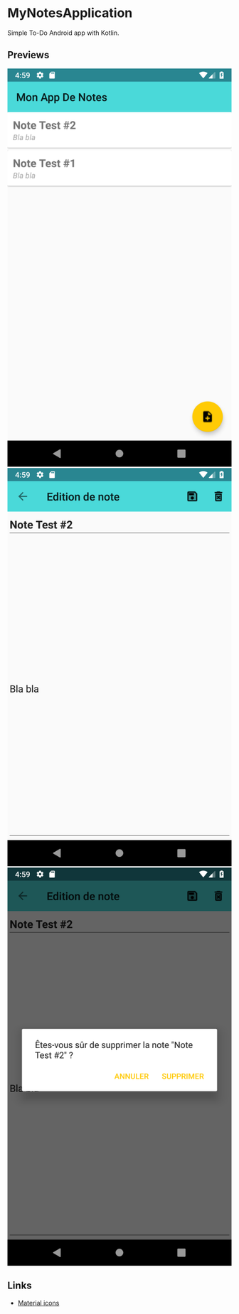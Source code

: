 # MyNotesApplication
Simple To-Do Android app with Kotlin.

## Previews
![Preview1](./preview/Screenshot_1556557146.png?raw=true "Preview1")
![Preview2](./preview/Screenshot_1556557156.png?raw=true "Preview2")
![Preview3](./preview/Screenshot_1556557159.png?raw=true "Preview3")

## Links

- [Material icons](https://material.io/tools/icons/?style=baseline)